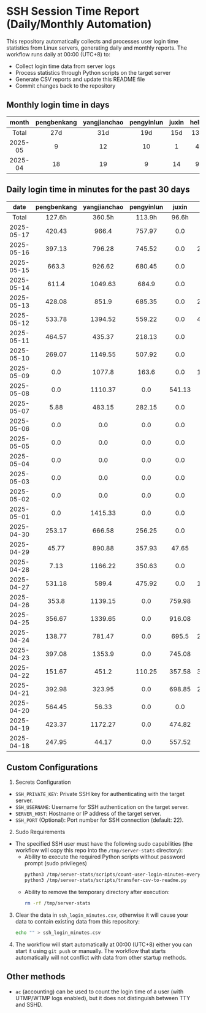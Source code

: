 # SSH Session Time Report (Daily/Monthly Automation)

This repository automatically collects and processes user login time statistics from Linux servers,
generating daily and monthly reports. The workflow runs daily at 00:00 (UTC+8) to:
- Collect login time data from server logs
- Process statistics through Python scripts on the target server
- Generate CSV reports and update this README file
- Commit changes back to the repository

<!-- 
  NOTE: If you need to modify the section titles of the following tables, 
  you must also update the corresponding Python files to maintain consistency.
  Ref: scripts/transfer-csv-to-readme.py
-->
## Monthly login time in days
|  month  | pengbenkang | yangjianchao | pengyinlun | juxin | hello | shenjunzhong | fengjing | wangjianan | chendong | hejun | yangrenyu | xuezeyu | kangyuhan | lzd | yangjingkui |
|:-------:|:-----------:|:------------:|:----------:|:-----:|:-----:|:------------:|:--------:|:----------:|:--------:|:-----:|:---------:|:-------:|:---------:|:---:|:-----------:|
|  Total  |     27d     |     31d      |    19d     |  15d  |  13d  |     15d      |    3d    |     3d     |    8d    |   3d  |    21d    |   15d   |     7d    |  2d |      1d     |
| 2025-05 |      9      |      12      |     10     |   1   |   4   |      4       |    0     |     0      |    3     |   1   |     8     |    5    |     3     |  1  |      1      |
| 2025-04 |      18     |      19      |     9      |   14  |   9   |      11      |    3     |     3      |    5     |   2   |     13    |    10   |     4     |  1  |      0      |

## Daily login time in minutes for the past 30 days
|    date    | pengbenkang | yangjianchao | pengyinlun | juxin  | hello  | shenjunzhong | fengjing | wangjianan | chendong | hejun  | yangrenyu | xuezeyu | kangyuhan | lzd  | yangjingkui |
|:----------:|:-----------:|:------------:|:----------:|:------:|:------:|:------------:|:--------:|:----------:|:--------:|:------:|:---------:|:-------:|:---------:|:----:|:-----------:|
|   Total    |    127.6h   |    360.5h    |   113.9h   | 96.6h  | 34.6h  |    16.7h     |   0.0h   |    0.0h    |   2.1h   |  5.2h  |   97.0h   |  182.6h |   14.5h   | 0.3h |     0.0h    |
| 2025-05-17 |    420.43   |    966.4     |   757.97   |  0.0   |  0.0   |     0.0      |   0.0    |    0.0     |   0.0    |  0.0   |    0.0    |   0.0   |    0.0    | 0.0  |     0.0     |
| 2025-05-16 |    397.13   |    796.28    |   745.52   |  0.0   | 247.23 |     0.0      |   0.0    |    0.0     |   0.0    |  0.0   |   181.12  |   0.0   |    0.0    | 0.0  |     0.0     |
| 2025-05-15 |    663.3    |    926.62    |   680.45   |  0.0   |  0.0   |     0.0      |   0.0    |    0.0     |   0.0    |  0.0   |   312.47  |   0.0   |    0.0    | 0.0  |     0.0     |
| 2025-05-14 |    611.4    |   1049.63    |   684.9    |  0.0   |  0.0   |    16.25     |   0.0    |    0.0     |  15.17   |  0.0   |   249.57  |  1306.4 |    0.0    | 0.0  |     0.05    |
| 2025-05-13 |    428.08   |    851.9     |   685.35   |  0.0   | 212.02 |     0.0      |   0.0    |    0.0     |   0.0    | 309.67 |   484.43  |  295.02 |   314.58  | 6.03 |     0.0     |
| 2025-05-12 |    533.78   |   1394.52    |   559.22   |  0.0   | 412.45 |     0.75     |   0.0    |    0.0     |   0.0    |  0.0   |   554.85  |  303.02 |   230.2   | 0.0  |     0.0     |
| 2025-05-11 |    464.57   |    435.37    |   218.13   |  0.0   |  0.0   |     0.0      |   0.0    |    0.0     |   0.0    |  0.0   |    0.0    |   0.0   |    0.0    | 0.0  |     0.0     |
| 2025-05-10 |    269.07   |   1149.55    |   507.92   |  0.0   |  0.0   |     0.0      |   0.0    |    0.0     |   0.0    |  0.0   |    0.0    |   0.0   |    0.0    | 0.0  |     0.0     |
| 2025-05-09 |     0.0     |    1077.8    |   163.6    |  0.0   | 146.88 |     0.0      |   0.0    |    0.0     |   2.2    |  0.0   |   93.03   |   0.0   |   11.52   | 0.0  |     0.0     |
| 2025-05-08 |     0.0     |   1110.37    |    0.0     | 541.13 |  0.0   |    10.38     |   0.0    |    0.0     |   0.0    |  0.0   |   158.28  |  525.03 |    0.0    | 0.0  |     0.0     |
| 2025-05-07 |     5.88    |    483.15    |   282.15   |  0.0   |  0.0   |     0.68     |   0.0    |    0.0     |   5.48   |  0.0   |   255.07  |  417.92 |    0.0    | 0.0  |     0.0     |
| 2025-05-06 |     0.0     |     0.0      |    0.0     |  0.0   |  0.0   |     0.0      |   0.0    |    0.0     |   0.0    |  0.0   |    0.0    |   0.0   |    0.0    | 0.0  |     0.0     |
| 2025-05-05 |     0.0     |     0.0      |    0.0     |  0.0   |  0.0   |     0.0      |   0.0    |    0.0     |   0.0    |  0.0   |    0.0    |   0.0   |    0.0    | 0.0  |     0.0     |
| 2025-05-04 |     0.0     |     0.0      |    0.0     |  0.0   |  0.0   |     0.0      |   0.0    |    0.0     |   0.0    |  0.0   |    0.0    |   0.0   |    0.0    | 0.0  |     0.0     |
| 2025-05-03 |     0.0     |     0.0      |    0.0     |  0.0   |  0.0   |     0.0      |   0.0    |    0.0     |   0.0    |  0.0   |    0.0    |   0.0   |    0.0    | 0.0  |     0.0     |
| 2025-05-02 |     0.0     |     0.0      |    0.0     |  0.0   |  0.0   |     0.0      |   0.0    |    0.0     |   0.0    |  0.0   |    0.0    |   0.0   |    0.0    | 0.0  |     0.0     |
| 2025-05-01 |     0.0     |   1415.33    |    0.0     |  0.0   |  0.0   |     0.0      |   0.0    |    0.0     |   0.0    |  0.0   |    0.0    |   0.0   |    0.0    | 0.0  |     0.0     |
| 2025-04-30 |    253.17   |    666.58    |   256.25   |  0.0   |  0.0   |     0.0      |   0.0    |    0.0     |   0.0    |  0.0   |   159.57  |   0.0   |    0.0    | 0.0  |     0.0     |
| 2025-04-29 |    45.77    |    890.88    |   357.93   | 47.65  |  0.0   |    73.08     |   0.0    |    0.0     |   0.0    |  0.0   |   466.27  | 1208.12 |    0.0    | 0.0  |     0.0     |
| 2025-04-28 |     7.13    |   1166.22    |   350.63   |  0.0   |  0.0   |     0.0      |   0.0    |    0.0     |   0.0    |  0.0   |   599.4   |   0.0   |    0.0    | 0.0  |     0.0     |
| 2025-04-27 |    531.18   |    589.4     |   475.92   |  0.0   | 130.65 |    118.92    |   0.0    |    0.0     |   0.0    |  0.0   |   502.98  | 1346.75 |    0.0    | 9.03 |     0.0     |
| 2025-04-26 |    353.8    |   1139.15    |    0.0     | 759.98 |  0.0   |     0.0      |   0.0    |    0.0     |   0.0    |  0.0   |    0.0    |   2.6   |    0.0    | 0.0  |     0.0     |
| 2025-04-25 |    356.67   |   1339.65    |    0.0     | 916.08 | 186.8  |     0.0      |   0.0    |    0.0     |   0.0    |  0.0   |   318.28  |   0.0   |    0.0    | 0.0  |     0.0     |
| 2025-04-24 |    138.77   |    781.47    |    0.0     | 695.5  | 200.02 |     0.0      |   0.0    |    0.0     |  101.88  |  0.0   |   453.77  | 1426.93 |    0.0    | 0.0  |     0.0     |
| 2025-04-23 |    397.08   |    1353.9    |    0.0     | 745.08 |  0.0   |     0.37     |   0.0    |    0.0     |   0.0    |  0.0   |   302.38  | 1415.23 |    0.0    | 0.0  |     0.0     |
| 2025-04-22 |    151.67   |    451.2     |   110.25   | 357.58 | 326.48 |    164.32    |   0.0    |    0.0     |   0.0    |  0.0   |   346.72  |   0.0   |    0.0    | 0.0  |     0.0     |
| 2025-04-21 |    392.98   |    323.95    |    0.0     | 698.85 | 212.53 |    267.8     |   0.0    |    0.0     |   0.0    |  0.0   |   379.83  |  932.13 |    0.0    | 0.0  |     0.0     |
| 2025-04-20 |    564.45   |    56.33     |    0.0     |  0.0   |  0.0   |     0.0      |   0.0    |    0.0     |   0.0    |  0.0   |    0.0    |  692.93 |   20.67   | 0.0  |     0.0     |
| 2025-04-19 |    423.37   |   1172.27    |    0.0     | 474.82 |  0.0   |    190.1     |   0.0    |    0.0     |   0.0    |  0.0   |    0.0    |   0.0   |    0.0    | 0.0  |     0.0     |
| 2025-04-18 |    247.95   |    44.17     |    0.0     | 557.52 |  0.0   |    156.47    |   0.0    |    0.0     |   0.0    |  0.0   |    0.0    | 1084.15 |   295.35  | 0.0  |     0.0     |

## Custom Configurations
1. Secrets Configuration
  - `SSH_PRIVATE_KEY`: Private SSH key for authenticating with the target server.
  - `SSH_USERNAME`: Username for SSH authentication on the target server.
  - `SERVER_HOST`: Hostname or IP address of the target server.
  - `SSH_PORT` (Optional): Port number for SSH connection (default: 22).
2. Sudo Requirements
  - The specified SSH user must have the following sudo capabilities (the workflow will copy this repo into the `/tmp/server-stats` directory):
    - Ability to execute the required Python scripts without password prompt (sudo privileges)
      ```bash
      python3 /tmp/server-stats/scripts/count-user-login-minutes-every-day.py
      python3 /tmp/server-stats/scripts/transfer-csv-to-readme.py
      ```
    - Ability to remove the temporary directory after execution:
      ```bash
      rm -rf /tmp/server-stats
      ```
3. Clear the data in `ssh_login_minutes.csv`, otherwise it will cause your data to contain existing data from this repository:
   ```bash
   echo "" > ssh_login_minutes.csv
   ```
4. The workflow will start automatically at 00:00 (UTC+8) either you can start it using `git push` or manually.
   The workflow that starts automatically will not conflict with data from other startup methods.

## Other methods
- `ac` (accounting) can be used to count the login time of a user (with UTMP/WTMP logs enabled), but it does not distinguish between TTY and SSHD.
